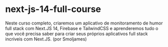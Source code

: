 # next-js-14-full-course
 Neste curso completo, criaremos um aplicativo de monitoramento de humor full stack com Next.JS 14, Firebase e TailwindCSS e aprenderemos tudo o que você precisa saber para criar seus próprios aplicativos full stack incríveis com Next.JS. (por Smoljames)
